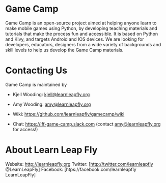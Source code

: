 # Game Camp
Game Camp is an open-source project aimed at helping anyone learn to make mobile games using Python, by developing teaching materials and tutorials that make the process fun and accessible. It is based on Python and Kivy, and targets Android and IOS devices. We are looking for developers, educators, designers from a wide variety of backgrounds and skill levels to help us develop the Game Camp materials.

# Contacting Us
Game Camp is maintained by 
* Kjell Wooding: kjell@learnleapfly.org
* Amy Wooding: amy@learnleapfly.org


* Wiki: https://github.com/learnleapfly/gamecamp/wiki
* Chat: https://lff-game-camp.slack.com (contact amy@learnleapfly.org for access!)



# About Learn Leap Fly
Website: http://learnleapfly.org
Twitter: [http://twitter.com/learnleapfly @LearnLeapFly]
Facebook: [htps://facebook.com/learnleapfly LearnLeapFly]
